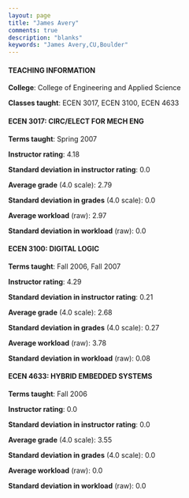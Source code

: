 ```yaml
---
layout: page
title: "James Avery" 
comments: true
description: "blanks"
keywords: "James Avery,CU,Boulder"
---
```

<head>
<script src="https://ajax.googleapis.com/ajax/libs/jquery/2.1.3/jquery.min.js"></script>
<script src="https://dl.dropboxusercontent.com/s/pc42nxpaw1ea4o9/highcharts.js?dl=0"></script>
<!-- <script src="../assets/js/highcharts.js"></script> -->
<style type="text/css">@font-face {
	font-family: "Bebas Neue";
	src: url(https://www.filehosting.org/file/details/544349/BebasNeue Regular.otf) format("opentype");
	}
	h1.Bebas { 
		font-family: "Bebas Neue", Verdana, Tahoma;
	}
</style>
</head>
	   
#### TEACHING INFORMATION

**College**: College of Engineering and Applied Science

**Classes taught**: ECEN 3017, ECEN 3100, ECEN 4633

#### ECEN 3017: CIRC/ELECT FOR MECH ENG

**Terms taught**: Spring 2007

**Instructor rating**: 4.18

**Standard deviation in instructor rating**: 0.0

**Average grade** (4.0 scale): 2.79

**Standard deviation in grades** (4.0 scale): 0.0

**Average workload** (raw): 2.97

**Standard deviation in workload** (raw): 0.0

#### ECEN 3100: DIGITAL LOGIC

**Terms taught**: Fall 2006, Fall 2007

**Instructor rating**: 4.29

**Standard deviation in instructor rating**: 0.21

**Average grade** (4.0 scale): 2.68

**Standard deviation in grades** (4.0 scale): 0.27

**Average workload** (raw): 3.78

**Standard deviation in workload** (raw): 0.08

#### ECEN 4633: HYBRID EMBEDDED SYSTEMS

**Terms taught**: Fall 2006

**Instructor rating**: 0.0

**Standard deviation in instructor rating**: 0.0

**Average grade** (4.0 scale): 3.55

**Standard deviation in grades** (4.0 scale): 0.0

**Average workload** (raw): 0.0

**Standard deviation in workload** (raw): 0.0

